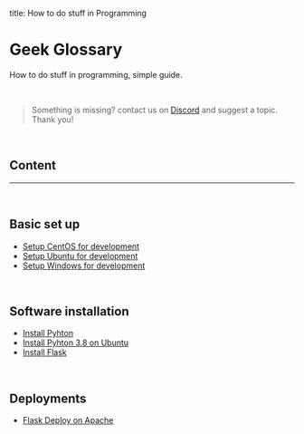 title: How to do stuff in Programming

# Geek Glossary

How to do stuff in programming, simple guide.

<br />

> Something is missing? contact us on [Discord](https://discord.gg/fZC6hup) and suggest a topic. Thank you!

<br />

## Content

---

<br />

## Basic set up

- [Setup CentOS for development](/how-to/setup-centos-for-development/)
- [Setup Ubuntu for development](/how-to/setup-ubuntu-for-development/)
- [Setup Windows for development](/how-to/setup-windows-for-development/)

<br />

## Software installation

- [Install Pyhton](/how-to/install-python/)
- [Install Pyhton 3.8 on Ubuntu](/how-to/install-python38-ubuntu/)
- [Install Flask](/how-to/install-flask/)

<br />

## Deployments

- [Flask Deploy on Apache](/how-to/flask-apache-centos-virtualenv-minimal-configuration/)
